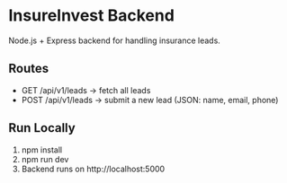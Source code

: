 # InsureInvest Backend

Node.js + Express backend for handling insurance leads.

## Routes

- GET /api/v1/leads → fetch all leads
- POST /api/v1/leads → submit a new lead (JSON: name, email, phone)

## Run Locally

1. npm install
2. npm run dev
3. Backend runs on http://localhost:5000
